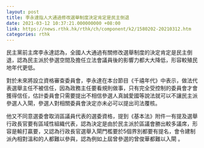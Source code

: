 ```yaml
---
layout: post
title: 李永達指人大通過修改選舉制度決定肯定是民主倒退
date: 2021-03-12 10:37:21.000000000 +08:00
link: https://news.rthk.hk/rthk/ch/component/k2/1580202-20210312.htm
categories: rthk
---
```


民主黨前主席李永達認為，全國人大通過有關修改選舉制度的決定肯定是民主倒退，認為民主派於參選空間及擔任立法會議員後的影響力都大大降低，形容較殖民地年代更低。

對於未來將設立資格審查委員會，李永達在本台節目《千禧年代》中表示，做法代表選舉主任不被信任，因為政務主任要看規則做事，只有完全受控制的委員會才會獲得信任，估計委員會只需要提出不相信參選人真誠愛國等說法就可以不讓民主派參選人入閘，參選人對相關委員會決定亦未必可以提出司法覆核。

他又不同意選委會取消區議員代表的選委資格，提到《基本法》附件一有提及選舉行政長官要有區域性組織代表，認為決定是由於民主派於區議會勝出較多議席，形容是輸打贏要，又認為行政長官選舉入閘門檻要於5個界別都要有提名，會令建制派內相對溫和的人都難以參與，認為例如上屆曾參選的曾俊華都難以入閘 。
